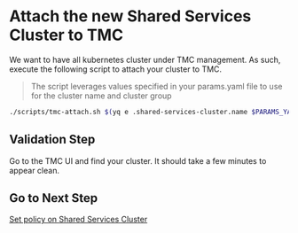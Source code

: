 # Attach the new Shared Services Cluster to TMC

We want to have all kubernetes cluster under TMC management.  As such, execute the following script to attach your cluster to TMC.

> The script leverages values specified in your params.yaml file to use for the cluster name and cluster group

```bash
./scripts/tmc-attach.sh $(yq e .shared-services-cluster.name $PARAMS_YAML)
```

## Validation Step

Go to the TMC UI and find your cluster.  It should take a few minutes to appear clean.

## Go to Next Step

[Set policy on Shared Services Cluster](03_policy_ssc.md)
